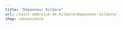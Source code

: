 ```yaml
---
title: "Dépanneur Kildare"
url: /saint-ambroise-de-kildare/depanneur-kildare/
shop: convenience
---
```

